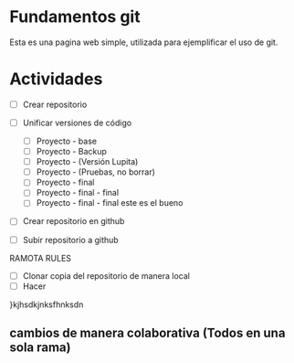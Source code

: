 # Fundamentos git

Esta es una pagina web simple, utilizada para ejemplificar el uso de git.

# Actividades

- [ ] Crear repositorio
- [ ] Unificar versiones de código
    - [ ] Proyecto - base
    - [ ] Proyecto - Backup
    - [ ] Proyecto - (Versión Lupita)
    - [ ] Proyecto - (Pruebas, no borrar)
    - [ ] Proyecto - final
    - [ ] Proyecto - final - final
    - [ ] Proyecto - final - final este es el bueno
- [ ] Crear repositorio en github
- [ ] Subir repositorio a github


RAMOTA RULES

- [ ] Clonar copia del repositorio de manera local
- [ ] Hacer 

}kjhsdkjnksfhnksdn

cambios de manera colaborativa (Todos en una sola rama)
- 